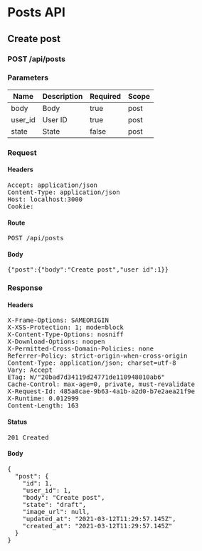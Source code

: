 # Posts API

## Create post

### POST /api/posts

### Parameters

| Name | Description | Required | Scope |
|------|-------------|----------|-------|
| body | Body | true | post |
| user_id | User ID | true | post |
| state | State | false | post |

### Request

#### Headers

<pre>Accept: application/json
Content-Type: application/json
Host: localhost:3000
Cookie: </pre>

#### Route

<pre>POST /api/posts</pre>

#### Body

<pre>{"post":{"body":"Create post","user_id":1}}</pre>

### Response

#### Headers

<pre>X-Frame-Options: SAMEORIGIN
X-XSS-Protection: 1; mode=block
X-Content-Type-Options: nosniff
X-Download-Options: noopen
X-Permitted-Cross-Domain-Policies: none
Referrer-Policy: strict-origin-when-cross-origin
Content-Type: application/json; charset=utf-8
Vary: Accept
ETag: W/&quot;20bad7d34119d24771de110948010ab6&quot;
Cache-Control: max-age=0, private, must-revalidate
X-Request-Id: 485a8cae-9b63-4a1b-a2d0-b7e2aea21f9e
X-Runtime: 0.012999
Content-Length: 163</pre>

#### Status

<pre>201 Created</pre>

#### Body

<pre>{
  "post": {
    "id": 1,
    "user_id": 1,
    "body": "Create post",
    "state": "draft",
    "image_url": null,
    "updated_at": "2021-03-12T11:29:57.145Z",
    "created_at": "2021-03-12T11:29:57.145Z"
  }
}</pre>
